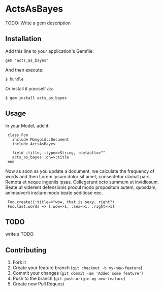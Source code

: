# ActsAsBayes

TODO: Write a gem description

## Installation

Add this line to your application's Gemfile:

    gem 'acts_as_bayes'

And then execute:

    $ bundle

Or install it yourself as:

    $ gem install acts_as_bayes

## Usage

In your Model, add it:

     class Foo
       include Mongoid::Document
       include ActsAsBayes
       
       field :title, :type=>String, :default=>""
       acts_as_bayes :on=>:title
     end

Now as soon as you update a document, we calculate the frequency of
words and then Lorem ipsum dolor sit amet, consectetur clamat pars.
Remota et neque ingeniis ipsas. Collegerunt octo summum et invidiosum.
Beate ut viderent defensionis procul modo propositum autem, quosdam,
animadverti insitam modo beate seditiose nec. 

     Foo.create!(:title=>"wow, that is sexy, right?)
     Foo.last.words => [:wow=>1, :sex=>1, :right=>1]
## TODO

write a TODO

## Contributing

1. Fork it
2. Create your feature branch (`git checkout -b my-new-feature`)
3. Commit your changes (`git commit -am 'Added some feature'`)
4. Push to the branch (`git push origin my-new-feature`)
5. Create new Pull Request
